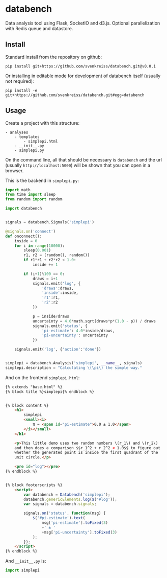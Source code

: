 # databench

Data analysis tool using Flask, SocketIO and d3.js. Optional parallelization with Redis queue and datastore.


## Install

Standard install from the repository on github:

```
pip install git+https://github.com/svenkreiss/databench.git@v0.0.1
```

Or installing in editable mode for development of databench itself (usually not required):

```
pip install -e git+https://github.com/svenkreiss/databench.git#egg=databench
```


## Usage

Create a project with this structure:

```
- analyses
    - templates
        - simplepi.html
	- __init__.py
	- simplepi.py
```

On the command line, all that should be necessary is `databench` and the url (usually `http://localhost:5000`) will be shown that you can open in a browser.

This is the backend in `simplepi.py`:

```python
import math
from time import sleep
from random import random

import databench


signals = databench.Signals('simplepi')

@signals.on('connect')
def onconnect():
	inside = 0
	for i in range(10000):
		sleep(0.001)
		r1, r2 = (random(), random())
		if r1*r1 + r2*r2 < 1.0:
			inside += 1

		if (i+1)%100 == 0:
			draws = i+1
			signals.emit('log', {
				'draws':draws,
				'inside':inside,
				'r1':r1,
				'r2':r2
			})

			p = inside/draws
			uncertainty = 4.0*math.sqrt(draws*p*(1.0 - p)) / draws
			signals.emit('status', {
				'pi-estimate': 4.0*inside/draws,
				'pi-uncertainty': uncertainty
			})

	signals.emit('log', {'action':'done'})


simplepi = databench.Analysis('simplepi', __name__, signals)
simplepi.description = "Calculating \(\pi\) the simple way."
```

And on the frontend `simplepi.html`:

```html
{% extends "base.html" %}
{% block title %}simplepi{% endblock %}


{% block content %}
	<h1>
        simplepi
        <small><i>
            π = <span id="pi-estimate">0.0 ± 1.0</span>
        </i></small>
    </h1>

	<p>This little demo uses two random numbers \(r_1\) and \(r_2\)
    and then does a comparison $$r_1^2 + r_2^2 < 1.0$$ to figure out
    whether the generated point is inside the first quadrant of the
    unit circle.</p>

	<pre id="log"></pre>
{% endblock %}


{% block footerscripts %}
	<script>
		var databench = Databench('simplepi');
		databench.genericElements.log($('#log'));
		var signals = databench.signals;

		signals.on('status', function(msg) {
			$('#pi-estimate').text(
                msg['pi-estimate'].toFixed(3)
                +' ± '
                +msg['pi-uncertainty'].toFixed(3)
            );
		});
	</script>
{% endblock %}
```

And `__init__.py` is:
```python
import simplepi
```
